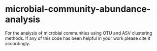 # microbial-community-abundance-analysis
For the analysis of microbial communities using OTU and ASV clustering methods. 
If any of this code has been helpful in your work please cite it accordingly. 
